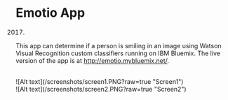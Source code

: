 # Emotio App

2017.

This app can determine if a person is smiling in an image using Watson Visual Recognition custom classifiers running on IBM Bluemix. The live version of the app is at http://emotio.mybluemix.net/.

<br />
![Alt text](/screenshots/screen1.PNG?raw=true "Screen1")

<br />
![Alt text](/screenshots/screen2.PNG?raw=true "Screen2")
